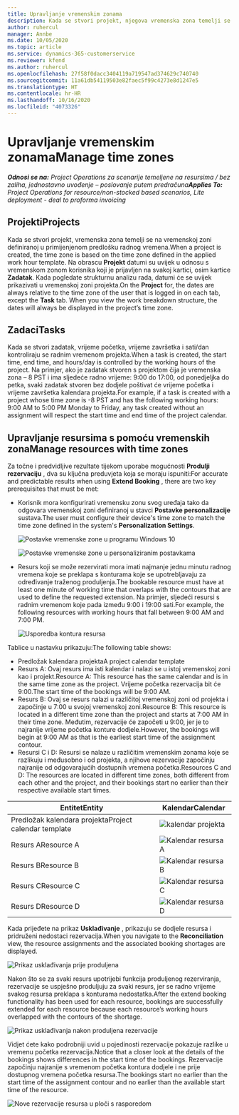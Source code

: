 ```yaml
---
title: Upravljanje vremenskim zonama
description: Kada se stvori projekt, njegova vremenska zona temelji se na vremenskoj zoni definiranoj u primijenjenom predlošku radnog vremena.
author: ruhercul
manager: Annbe
ms.date: 10/05/2020
ms.topic: article
ms.service: dynamics-365-customerservice
ms.reviewer: kfend
ms.author: ruhercul
ms.openlocfilehash: 27f58f0dacc3404119a719547ad374629c740740
ms.sourcegitcommit: 11a61db54119503e82faec5f99c4273e8d1247e5
ms.translationtype: HT
ms.contentlocale: hr-HR
ms.lasthandoff: 10/16/2020
ms.locfileid: "4073326"
---
```

# <a name="manage-time-zones"></a><span data-ttu-id="56c01-103">Upravljanje vremenskim zonama</span><span class="sxs-lookup"><span data-stu-id="56c01-103">Manage time zones</span></span>

<span data-ttu-id="56c01-104">_**Odnosi se na:** Project Operations za scenarije temeljene na resursima / bez zaliha, jednostavno uvođenje – poslovanje putem predračuna_</span><span class="sxs-lookup"><span data-stu-id="56c01-104">_**Applies To:** Project Operations for resource/non-stocked based scenarios, Lite deployment - deal to proforma invoicing_</span></span>


## <a name="projects"></a><span data-ttu-id="56c01-105">Projekti</span><span class="sxs-lookup"><span data-stu-id="56c01-105">Projects</span></span>

<span data-ttu-id="56c01-106">Kada se stvori projekt, vremenska zona temelji se na vremenskoj zoni definiranoj u primijenjenom predlošku radnog vremena.</span><span class="sxs-lookup"><span data-stu-id="56c01-106">When a project is created, the time zone is based on the time zone defined in the applied work hour template.</span></span> <span data-ttu-id="56c01-107">Na obrascu **Projekt** datumi su uvijek u odnosu s vremenskom zonom korisnika koji je prijavljen na svakoj kartici, osim kartice **Zadatak**. Kada pogledate strukturnu analizu rada, datumi će se uvijek prikazivati u vremenskoj zoni projekta.</span><span class="sxs-lookup"><span data-stu-id="56c01-107">On the **Project** for, the dates are always relative to the time zone of the user that is logged in on each tab, except the **Task** tab. When you view the work breakdown structure, the dates will always be displayed in the project’s time zone.</span></span>

## <a name="tasks"></a><span data-ttu-id="56c01-108">Zadaci</span><span class="sxs-lookup"><span data-stu-id="56c01-108">Tasks</span></span>

<span data-ttu-id="56c01-109">Kada se stvori zadatak, vrijeme početka, vrijeme završetka i sati/dan kontroliraju se radnim vremenom projekta.</span><span class="sxs-lookup"><span data-stu-id="56c01-109">When a task is created, the start time, end time, and hours/day is controlled by the working hours of the project.</span></span> <span data-ttu-id="56c01-110">Na primjer, ako je zadatak stvoren s projektom čija je vremenska zona – 8 PST i ima sljedeće radno vrijeme: 9:00 do 17:00, od ponedjeljka do petka, svaki zadatak stvoren bez dodjele poštivat će vrijeme početka i vrijeme završetka kalendara projekta.</span><span class="sxs-lookup"><span data-stu-id="56c01-110">For example, if a task is created with a project whose time zone is -8 PST and has the following working hours: 9:00 AM to 5:00 PM Monday to Friday, any task created without an assignment will respect the start time and end time of the project calendar.</span></span>

## <a name="manage-resources-with-time-zones"></a><span data-ttu-id="56c01-111">Upravljanje resursima s pomoću vremenskih zona</span><span class="sxs-lookup"><span data-stu-id="56c01-111">Manage resources with time zones</span></span>

<span data-ttu-id="56c01-112">Za točne i predvidljive rezultate tijekom uporabe mogućnosti **Produlji rezervaciju** , dva su ključna preduvjeta koja se moraju ispuniti:</span><span class="sxs-lookup"><span data-stu-id="56c01-112">For accurate and predictable results when using **Extend Booking** , there are two key prerequisites that must be met:</span></span>  

- <span data-ttu-id="56c01-113">Korisnik mora konfigurirati vremensku zonu svog uređaja tako da odgovara vremenskoj zoni definiranoj u stavci **Postavke personalizacije** sustava.</span><span class="sxs-lookup"><span data-stu-id="56c01-113">The user must configure their device's time zone to match the time zone defined in the system's **Personalization Settings**.</span></span>
 
  ![Postavke vremenske zone u programu Windows 10](media/reconcile-assignments-03.png)

  ![Postavke vremenske zone u personaliziranim postavkama](media/reconcile-assignments-04.png)
 
- <span data-ttu-id="56c01-116">Resurs koji se može rezervirati mora imati najmanje jednu minutu radnog vremena koje se preklapa s konturama koje se upotrebljavaju za određivanje traženog produljenja.</span><span class="sxs-lookup"><span data-stu-id="56c01-116">The bookable resource must have at least one minute of working time that overlaps with the contours that are used to define the requested extension.</span></span> <span data-ttu-id="56c01-117">Na primjer, sljedeći resursi s radnim vremenom koje pada između 9:00 i 19:00 sati.</span><span class="sxs-lookup"><span data-stu-id="56c01-117">For example, the following resources with working hours that fall between 9:00 AM and 7:00 PM.</span></span> 

  ![Usporedba kontura resursa](media/reconcile-assignments-05.png)

<span data-ttu-id="56c01-119">Tablice u nastavku prikazuju:</span><span class="sxs-lookup"><span data-stu-id="56c01-119">The following table shows:</span></span>

- <span data-ttu-id="56c01-120">Predložak kalendara projekta</span><span class="sxs-lookup"><span data-stu-id="56c01-120">A project calendar template</span></span>
- <span data-ttu-id="56c01-121">Resurs A: Ovaj resurs ima isti kalendar i nalazi se u istoj vremenskoj zoni kao i projekt.</span><span class="sxs-lookup"><span data-stu-id="56c01-121">Resource A: This resource has the same calendar and is in the same time zone as the project.</span></span> <span data-ttu-id="56c01-122">Vrijeme početka rezervacija bit će 9:00.</span><span class="sxs-lookup"><span data-stu-id="56c01-122">The start time of the bookings will be 9:00 AM.</span></span>
- <span data-ttu-id="56c01-123">Resurs B: Ovaj se resurs nalazi u različitoj vremenskoj zoni od projekta i započinje u 7:00 u svojoj vremenskoj zoni.</span><span class="sxs-lookup"><span data-stu-id="56c01-123">Resource B: This resource is located in a different time zone than the project and starts at 7:00 AM in their time zone.</span></span> <span data-ttu-id="56c01-124">Međutim, rezervacije će započeti u 9:00, jer je to najranije vrijeme početka konture dodjele.</span><span class="sxs-lookup"><span data-stu-id="56c01-124">However, the bookings will begin at 9:00 AM as that is the earliest start time of the assignment contour.</span></span>
- <span data-ttu-id="56c01-125">Resursi C i D: Resursi se nalaze u različitim vremenskim zonama koje se razlikuju i međusobno i od projekta, a njihove rezervacije započinju najranije od odgovarajućih dostupnih vremena početka.</span><span class="sxs-lookup"><span data-stu-id="56c01-125">Resources C and D: The resources are located in different time zones, both different from each other and the project, and their bookings start no earlier than their respective available start times.</span></span>

|<span data-ttu-id="56c01-126">Entitet</span><span class="sxs-lookup"><span data-stu-id="56c01-126">Entity</span></span>  |<span data-ttu-id="56c01-127">Kalendar</span><span class="sxs-lookup"><span data-stu-id="56c01-127">Calendar</span></span>  |
|-|-|
|<span data-ttu-id="56c01-128">Predložak kalendara projekta</span><span class="sxs-lookup"><span data-stu-id="56c01-128">Project calendar template</span></span>   | ![kalendar projekta](media/reconcile-assignments-06.png) |
|<span data-ttu-id="56c01-130">Resurs A</span><span class="sxs-lookup"><span data-stu-id="56c01-130">Resource A</span></span>  | ![Kalendar resursa A](media/reconcile-assignments-06.png) |
|<span data-ttu-id="56c01-132">Resurs B</span><span class="sxs-lookup"><span data-stu-id="56c01-132">Resource B</span></span>  |  ![Kalendar resursa B](media/reconcile-assignments-07.png) |
|<span data-ttu-id="56c01-134">Resurs C</span><span class="sxs-lookup"><span data-stu-id="56c01-134">Resource C</span></span>  |  ![Kalendar resursa C](media/reconcile-assignments-08.png) |
|<span data-ttu-id="56c01-136">Resurs D</span><span class="sxs-lookup"><span data-stu-id="56c01-136">Resource D</span></span>  | ![Kalendar resursa D](media/reconcile-assignments-09.png)  |
 
<span data-ttu-id="56c01-138">Kada prijeđete na prikaz **Usklađivanje** , prikazuju se dodjele resursa i pridruženi nedostaci rezervacija.</span><span class="sxs-lookup"><span data-stu-id="56c01-138">When you navigate to the **Reconciliation** view, the resource assignments and the associated booking shortages are displayed.</span></span>

![Prikaz usklađivanja prije produljena](media/reconcile-assignments-10.png)

<span data-ttu-id="56c01-140">Nakon što se za svaki resurs upotrijebi funkcija produljenog rezerviranja, rezervacije se uspješno produljuju za svaki resurs, jer se radno vrijeme svakog resursa preklapa s konturama nedostatka.</span><span class="sxs-lookup"><span data-stu-id="56c01-140">After the extend booking functionality has been used for each resource, bookings are successfully extended for each resource because each resource’s working hours overlapped with the contours of the shortage.</span></span>

![Prikaz usklađivanja nakon produljena rezervacije](media/reconcile-assignments-11.png) 

<span data-ttu-id="56c01-142">Vidjet ćete kako podrobniji uvid u pojedinosti rezervacije pokazuje razlike u vremenu početka rezervacija.</span><span class="sxs-lookup"><span data-stu-id="56c01-142">Notice that a closer look at the details of the bookings shows differences in the start time of the bookings.</span></span> <span data-ttu-id="56c01-143">Rezervacije započinju najranije s vremenom početka kontura dodjele i ne prije dostupnog vremena početka resursa.</span><span class="sxs-lookup"><span data-stu-id="56c01-143">The bookings start no earlier than the start time of the assignment contour and no earlier than the available start time of the resource.</span></span>

![Nove rezervacije resursa u ploči s rasporedom](media/reconcile-assignments-12.png)
